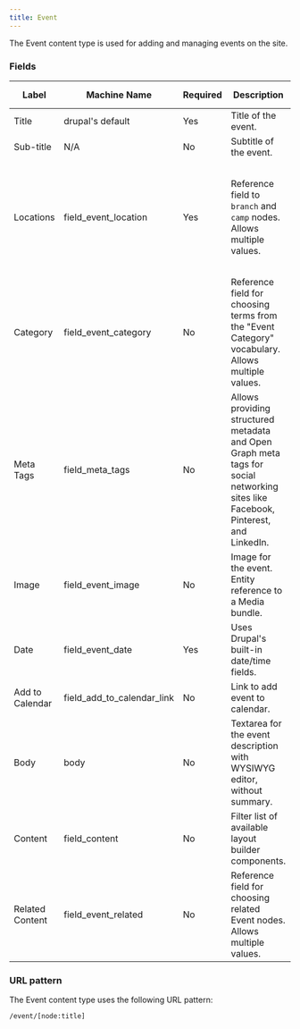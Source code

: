 ```yaml
---
title: Event
---
```


The Event content type is used for adding and managing events on the site.

### Fields

| Label             | Machine Name            | Required | Description                                                                                                                               | Field Settings | Notes                                                                                                                                      |
| ----------------- | ------------------------- | -------- | ----------------------------------------------------------------------------------------------------------------------------------------- | -------------- | ------------------------------------------------------------------------------------------------------------------------------------------ |
| Title             | drupal's default          | Yes      | Title of the event.                                                                                                                     |                |                                                                                                                                            |
| Sub-title         | N/A                       | No       | Subtitle of the event.                                                                                                                    | Plain text     |                                                                                                                                            |
| Locations         | field\_event_location     | Yes      | Reference field to `branch` and `camp` nodes. Allows multiple values.                                                                    |                | Address for the event; can be either a branch or a non-branch location.                                                                   |
| Category          | field\_event_category     | No       | Reference field for choosing terms from the "Event Category" vocabulary. Allows multiple values.                                        |                |                                                                                                                                            |
| Meta Tags         | field\_meta_tags          | No       | Allows providing structured metadata and Open Graph meta tags for social networking sites like Facebook, Pinterest, and LinkedIn.            |                |                                                                                                                                            |
| Image             | field\_event_image        | No       | Image for the event. Entity reference to a Media bundle.                                                                                 | Media          |                                                                                                                                            |
| Date              | field\_event_date         | Yes      | Uses Drupal's built-in date/time fields.                                                                                                  |                |                                                                                                                                            |
| Add to Calendar   | field\_add_to_calendar_link | No       | Link to add event to calendar.                                                                                                            | Link           |                                                                                                                                            |
| Body              | body                      | No       | Textarea for the event description with WYSIWYG editor, without summary.                                                               |                |                                                                                                                                            |
| Content           | field\_content            | No       | Filter list of available layout builder components.                                                                                     |                |                                                                                                                                            |
| Related Content   | field\_event_related      | No       | Reference field for choosing related Event nodes. Allows multiple values.                                                                 |                |                                                                                                                                            |

### URL pattern

The Event content type uses the following URL pattern:

`/event/[node:title]`
